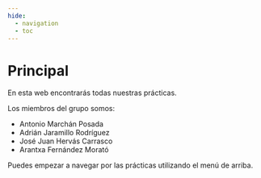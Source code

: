 ```yaml
---
hide:
  - navigation
  - toc
---
```


# Principal

En esta web encontrarás todas nuestras prácticas.

Los miembros del grupo somos:

- Antonio Marchán Posada
- Adrián Jaramillo Rodríguez
- José Juan Hervás Carrasco
- Arantxa Fernández Morató

Puedes empezar a navegar por las prácticas utilizando el menú de arriba.
